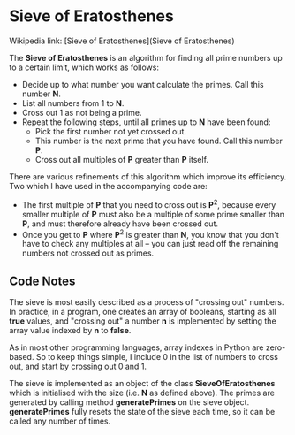 Sieve of Eratosthenes
=====================

Wikipedia link: [Sieve of Eratosthenes](Sieve of Eratosthenes)

The **Sieve of Eratosthenes** is an algorithm for finding all prime numbers
up to a certain limit, which works as follows:

* Decide up to what number you want calculate the primes. Call this number **N**.
* List all numbers from 1 to **N**.
* Cross out 1 as not being a prime.
* Repeat the following steps, until all primes up to **N** have been found:
   * Pick the first number not yet crossed out.
   * This number is the next prime that you have found. Call this number **P**.
   * Cross out all multiples of **P** greater than **P** itself.

There are various refinements of this algorithm which improve its efficiency. Two which
I have used in the accompanying code are:

* The first multiple of **P** that you need to cross out is **P**<sup>2</sup>, because
every smaller multiple of **P** must also be a multiple of some prime smaller than **P**,
and must therefore already have been crossed out.
* Once you get to **P** where **P**<sup>2</sup> is greater than **N**, you know that you
don't have to check any multiples at all &ndash; you can just read off the remaining numbers
not crossed out as primes.

Code Notes
----------

The sieve is most easily described as a process of "crossing out" numbers. In practice,
in a program, one creates an array of booleans, starting as all **true** values, and
"crossing out" a number **n** is implemented by setting the array value indexed by **n** to **false**.

As in most other programming languages, array indexes in Python are zero-based. So to
keep things simple, I include 0 in the list of numbers to cross out, and start by crossing out
0 and 1.

The sieve is implemented as an object of the class **SieveOfEratosthenes** which is initialised with the size
(i.e. **N** as defined above). The primes are generated by calling method **generatePrimes**
on the sieve object. **generatePrimes** fully resets the state of the sieve each time, so it can be
called any number of times.

